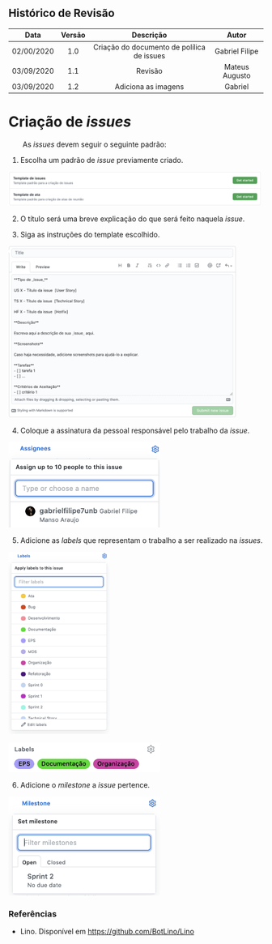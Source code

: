 ## Histórico de Revisão

| Data       | Versão | Descrição            | Autor             |
|:----------:|:------:|:--------------------:|:-----------------:|
| 02/00/2020 | 1.0 | Criação do documento de polílica de issues  | Gabriel Filipe |
| 03/09/2020 |   1.1   | Revisão | Mateus Augusto |
| 03/09/2020 |   1.2   | Adiciona as imagens | Gabriel |

# Criação de _issues_

&emsp;&emsp;As _issues_ devem seguir o seguinte padrão:

 1.  Escolha um padrão de _issue_ previamente criado.

[<img src="https://raw.githubusercontent.com/fga-eps-mds/2020.1-Grupo6/master/docs/policies/img/issue_templates.png" width="500">](./img/issue_templates.png)

 2.  O título será uma breve explicação do que será feito naquela _issue_.  

 3. Siga as instruções do template escolhido.  
 
[<img src="https://raw.githubusercontent.com/fga-eps-mds/2020.1-Grupo6/master/docs/policies/img/issue_info.png" width="450">](./img/issue_info.png)

 4.  Coloque a assinatura da pessoal responsável pelo trabalho da _issue_.  
 
[<img src="https://raw.githubusercontent.com/fga-eps-mds/2020.1-Grupo6/master/docs/policies/img/issue_assign.png" width="300">](./img/issue_assign.png)

 5. Adicione as _labels_ que representam o trabalho a ser realizado na _issues_.

[<img src="https://raw.githubusercontent.com/fga-eps-mds/2020.1-Grupo6/master/docs/policies/img/issue_labels_1.png" width="200">](./img/issue_labels_1.png)

[<img src="https://raw.githubusercontent.com/fga-eps-mds/2020.1-Grupo6/master/docs/policies/img/issue_labels_2.png" width="300">](./img/issue_labels_2.png)

 6. Adicione o _milestone_ a _issue_ pertence.

[<img src="https://raw.githubusercontent.com/fga-eps-mds/2020.1-Grupo6/master/docs/policies/img/issue_milestone.png" width="300">](./img/issue_milestone.png)


### Referências

* Lino. Disponível em <https://github.com/BotLino/Lino>